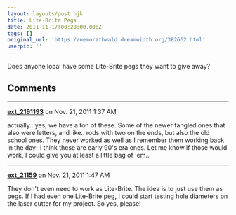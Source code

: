```yaml
---
layout: layouts/post.njk
title: Lite-Brite Pegs
date: 2011-11-17T00:28:00.000Z
tags: []
original_url: 'https://nemorathwald.dreamwidth.org/382662.html'
userpic: ''
---
```

Does anyone local have some Lite-Brite pegs they want to give away?

## Comments

---

**[ext_2191193](https://www.dreamwidth.org/users/ext_2191193)** on Nov. 21, 2011 1:37 AM

actually.. yes, we have a ton of these. Some of the newer fangled ones that also were letters, and like.. rods with two on the ends, but also the old school ones. They never worked as well as I remember them working back in the day- i think these are early 90's era ones. Let me know if those would work, I could give you at least a little bag of 'em..

---

**[ext_21159](https://www.dreamwidth.org/users/ext_21159)** on Nov. 21, 2011 1:47 AM

They don't even need to work as Lite-Brite. The idea is to just use them as pegs. If I had even one Lite-Brite peg, I could start testing hole diameters on the laser cutter for my project. So yes, please!

